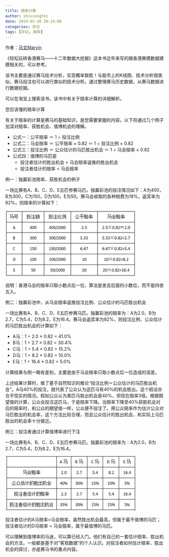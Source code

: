 ```yaml
---
title: 赔率计算
author: shixiongfei
date: 2019-05-30 20:24:00
categories: 杂记
tags: [杂记, 赔率]
---
```


作者：[马文Marvin](https://www.zhihu.com/question/25670444/answer/78887149)

《轻松玩转香港赛马——十二年数据大挖掘》这本书近年来写的跟香港赛模数据建模相关的，可以参考。

该书主要是通过赛马技术分析，实现概率致胜！与股市上的K线图、技术分析很类似，赛马投注也可以进行类似的技术分析。通过整理赛马历史数据，从赛马数据进行数据挖掘。

可以在淘宝上搜索该书。该书中有关于赔率计算的详细解析。

您应该懂的赔率计算

有关于赔率的计算是赛马的基础知识，是您需要掌握的内容。以下将通过几个例子加深对赔率、获胜机会、值博机会的理解。

- 公式一：公平赔率 ＝ 1 ÷ 投注比例
- 公式二：马会赔率 ＝ 公平赔率 × 0.82 ＝ 1 ÷ 投注比例 × 0.82
- 公式三：投注比例 ＝ 公众估计的马匹胜出机会 ＝ 1 ÷ 马会赔率 × 0.82
- 公式四：值博的马匹是
  - 投注者估计的胜出机会 > 马会赔率返推的胜出机会
  - 投注者估计的赔率 < 马会赔率

例一：独赢彩池赔率、获胜机会的例子

一场比赛有A、B、C、D、E五匹参赛马匹。独赢彩池的投注情况如下：A为400，B为300，C为150，D为100，E为50。赛马会收取的各种税费为18%，返奖率为82%，则赔率的计算如下：

![](./images/dm1.jpg)

说明：香港马会的赔率只取小数点后一位，算法是舍去后面的小数位，而不是四舍五入。

例二：独赢彩池中，从马会赔率返推投注比例、公众估计的马匹胜出机会

一场比赛有A、B、C、D、E五匹参赛马匹。独赢彩池的赔率为：A为2.0，B为2.7，C为5.4，D为8.2，E为16.4。赛马会返奖率为82%，则投注比例、公众估计的马匹胜出机会的计算如下：

- A马：1 ÷ 2.0 × 0.82 = 41.0%
- B马：1 ÷ 2.7 × 0.82 = 30.4%
- C马：1 ÷ 5.4 × 0.82 = 15.2%
- D马：1 ÷ 8.2 × 0.82 = 10.0%
- E马：1 ÷ 16.4 × 0.82 = 5.0%

计算结果与例一略有差别，主要是由于马会赔率只取小数点后一位造成的误差。

上述结果计算时，做了基于自然知识的推论“投注比例＝公众估计的马匹胜出机会”。A马40%的投注，就代表了公众认为这匹马有40%的机会胜出。这个假设亦合乎现实的情况。假如公众认为某匹马胜出机会是40%，但现在赔率3倍，根据期望值的计算，公众会投注这匹马，于是赔率下降。当赔率下降至40%获胜机会对应的赔率时，和公众的期望值一样，公众便不投注了。用公众赔率作为估计公众对马匹胜出的机会率，这个方法比较合理，而且公众估计的胜出机会，和实际上马匹胜出的机会率十分接近。

例三：投注者通过计算值博率进行下注

一场比赛有A、B、C、D、E五匹参赛马匹。独赢彩池的赔率为：A为2.0，B为2.7，C为5.4，D为8.2，E为16.4。

![](./images/dm2.jpg)

投注者估计的A马赔率>马会赔率，虽然胜出机会最高，但属于最不值博的马匹；投注者估计的D马赔率 < 马会赔率，属于最值博的马匹。

可以理解到值博率的马迷，可以算已经入门。他们有自己的一套估计赔率、胜出机会的方法，一般都是基于对“客观数据”的个人认识。对投注者如何估计赔率、胜出机会的探讨，亦是赛马书的重点内容。

